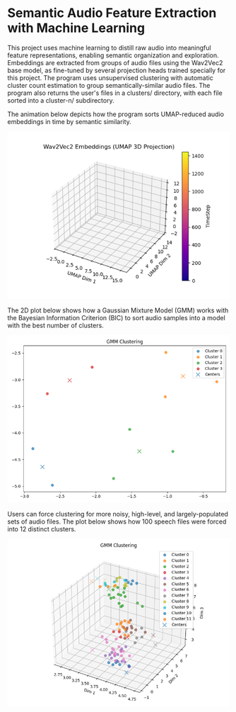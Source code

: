 # Semantic Audio Feature Extraction with Machine Learning

This project uses machine learning to distill raw audio into meaningful feature representations, enabling semantic organization and exploration. Embeddings are extracted from groups of audio files using the Wav2Vec2 base model, as fine-tuned by several projection heads trained specially for this project. The program uses unsupervised clustering with automatic cluster count estimation to group semantically-similar audio files. The program also returns the user's files in a clusters/ directory, with each file sorted into a cluster-n/ subdirectory.

The animation below depicts how the program sorts UMAP-reduced audio embeddings in time by semantic similarity.

![UMAP animation](media/embedding_animation.gif)

The 2D plot below shows how a Gaussian Mixture Model (GMM) works with the Bayesian Information Criterion (BIC) to sort audio samples into a model with the best number of clusters.

![GMM + BIC plot](media/cluster_plot.png)

Users can force clustering for more noisy, high-level, and largely-populated sets of audio files. The plot below shows how 100 speech files were forced into 12 distinct clusters.

![Forced clustering plot](media/forced_clustering.png)